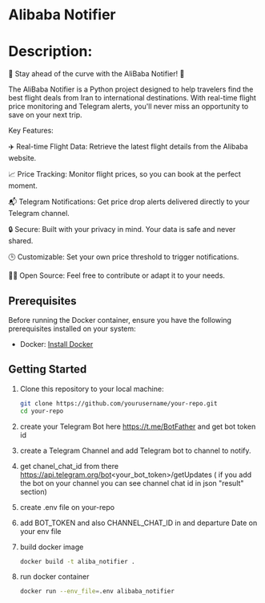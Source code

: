 # Alibaba Notifier


# Description:

🚀 Stay ahead of the curve with the AliBaba Notifier! 🛫

The AliBaba Notifier is a Python project designed to help travelers find the best flight deals from Iran to international destinations. With real-time flight price monitoring and Telegram alerts, you'll never miss an opportunity to save on your next trip.

Key Features:

✈️ Real-time Flight Data: Retrieve the latest flight details from the Alibaba website.

📈 Price Tracking: Monitor flight prices, so you can book at the perfect moment.

📬 Telegram Notifications: Get price drop alerts delivered directly to your Telegram channel.

🔒 Secure: Built with your privacy in mind. Your data is safe and never shared.

🕒 Customizable: Set your own price threshold to trigger notifications.

👨‍💻 Open Source: Feel free to contribute or adapt it to your needs.


## Prerequisites

Before running the Docker container, ensure you have the following prerequisites installed on your system:

- Docker: [Install Docker](https://docs.docker.com/get-docker/)

## Getting Started

1. Clone this repository to your local machine:

   ```bash
   git clone https://github.com/yourusername/your-repo.git
   cd your-repo

   
2. create your Telegram Bot here https://t.me/BotFather and get bot token id 
3. create a Telegram Channel and add Telegram bot to channel to notify.
4. get chanel_chat_id from there https://api.telegram.org/bot<your_bot_token>/getUpdates 
( if you add the bot on your channel you can see channel chat id in json "result" section)

5. create .env file on your-repo
6. add BOT_TOKEN and also CHANNEL_CHAT_ID in and departure Date on your env file
7. build docker image

    ```bash
   docker build -t aliba_notifier .

8. run docker container

    ```bash
   docker run --env_file=.env alibaba_notifier

